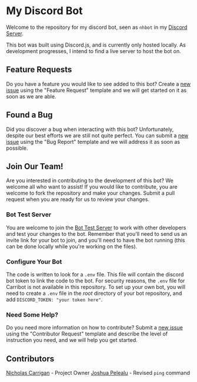 # My Discord Bot

Welcome to the repository for my discord bot, seen as `nhbot` in my [Discord Server](https://discord.gg/PHqDbkg).

This bot was built using Discord.js, and is currently only hosted locally. As development progresses, I intend to find a live server to host the bot on.

## Feature Requests

Do you have a feature you would like to see added to this bot? Create a [new issue](https://github.com/nhcarrigan/discord-bot/issues/new/choose) using the "Feature Request" template and we will get started on it as soon as we are able.

## Found a Bug

Did you discover a bug when interacting with this bot? Unfortunately, despite our best efforts we are still not quite perfect. You can submit a [new issue](https://github.com/nhcarrigan/discord-bot/issues/new/choose) using the "Bug Report" template and we will address it as soon as possible.

## Join Our Team!

Are you interested in contributing to the development of this bot? We welcome all who want to assist! If you would like to contribute, you are welcome to fork the repository and make your changes. Submit a pull request when you are ready for us to review your changes.

### Bot Test Server

You are welcome to join the [Bot Test Server](https://discord.gg/BqRZ85t) to work with other developers and test your changes to the bot. Remember that you'll need to send us an invite link for your bot to join, and you'll need to have the bot running (this can be done locally while you're working on the files).

### Configure Your Bot

The code is written to look for a `.env` file. This file will contain the discord bot token to link the code to the bot. For security reasons, the `.env` file for Carribot is not available in this repository. To set up your own bot, you will need to create a `.env` file in the _root_ directory of your bot repository, and add `DISCORD_TOKEN: "your token here"`.

### Need Some Help?

Do you need more information on how to contribute? Submit a [new issue](https://github.com/nhcarrigan/discord-bot/issues/new/choose) using the "Contributor Request" template and describe the level of instruction you need, and we will help you get started.

## Contributors

[Nicholas Carrigan](https://github.com/nhcarrigan) - Project Owner
[Joshua Pelealu](https://github.com/JoshuaPelealu) - Revised `ping` command

